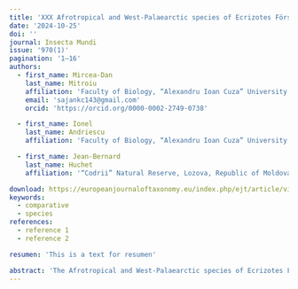 ```yaml
---
title: 'XXX Afrotropical and West-Palaearctic species of Ecrizotes Förster (Hymenoptera: Pirenidae)'
date: '2024-10-25'
doi: ''
journal: Insecta Mundi
issue: '970(1)'
pagination: '1–16'
authors:
  - first_name: Mircea-Dan
    last_name: Mitroiu
    affiliation: 'Faculty of Biology, “Alexandru Ioan Cuza” University of Iași, Romania'
    email: 'sajankc143@gmail.com'
    orcid: 'https://orcid.org/0000-0002-2749-0738'

  - first_name: Ionel 
    last_name: Andriescu
    affiliation: 'Faculty of Biology, “Alexandru Ioan Cuza” University of Iași, Romania'

  - first_name: Jean-Bernard
    last_name: Huchet
    affiliation: '“Codrii” Natural Reserve, Lozova, Republic of Moldova'

download: https://europeanjournaloftaxonomy.eu/index.php/ejt/article/view/2745/12583
keywords:
  - comparative
  - species
references:
  - reference 1
  - reference 2

resumen: 'This is a text for resumen'

abstract: 'The Afrotropical and West-Palaearctic species of Ecrizotes Förster, 1861 (Hymenoptera: Pirenidae) are reviewed. The genera Ecrizotomorpha Mani, 1939 syn. nov. and Spathopus Ashmead, 1904 syn. nov. are treated as junior synonyms of Ecrizotes based on morphological evidence. Eighteen world species of Ecrizotes are recognized, including six described as new: E. acer Mitroiu sp. nov., E. alternativa (Xiao & Huang, 1999) comb. nov., E. anomalipes (Ashmead, 1904) comb. nov., E. brevicauda Mitroiu sp. nov., E. caudatus (Thomson, 1876), E. filicornis (Thomson, 1876), E. hofferi (Bouček, 1964) comb. nov., E. incisus Mitroiu sp. nov., E. longicauda Mitroiu sp. nov., E. longicornis (Walker, 1848), E. longus Mitroiu sp. nov., E. montanus (Huggert, 1976) comb. nov., E. monticola Förster, 1861, E. nasalis (Springate & Noyes, 1990) comb. nov., E. rovumae Mitroiu sp. nov., E. taskhiri (Mani, 1939) comb. nov., and E. tenkasiensis (Jamal Ahmad & Shafee, 1993) comb. nov. All world species, except for the three East-Palearctic ones (E. alternativa, E. taskhiri, and E. tenkasiensis), and the single Nearctic species (E. anomalipes), are diagnosed, illustrated and keyed; Ecrizotes is newly reported from the Afrotropical region and new country records are given for several European species.'
---
```

